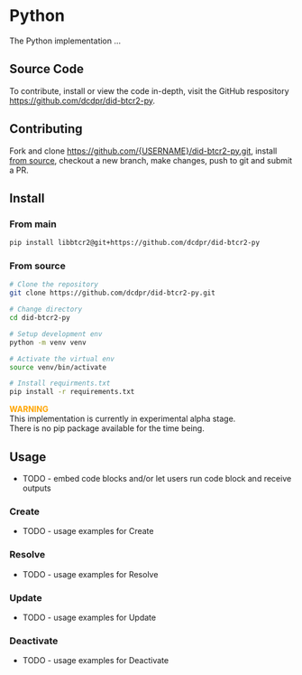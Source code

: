# Python

The Python implementation ... 

## Source Code

To contribute, install or view the code in-depth, visit the GitHub
respository https://github.com/dcdpr/did-btcr2-py.

## Contributing

Fork and clone https://github.com/{USERNAME}/did-btcr2-py.git, install
[from source](#from-source), checkout a new branch, make changes, push to git and
submit a PR.

## Install

### From main

```bash
pip install libbtcr2@git+https://github.com/dcdpr/did-btcr2-py
```

### From source

```bash
# Clone the repository
git clone https://github.com/dcdpr/did-btcr2-py.git

# Change directory
cd did-btcr2-py

# Setup development env
python -m venv venv

# Activate the virtual env
source venv/bin/activate

# Install requirments.txt
pip install -r requirements.txt
```

<span style="color: orange; font-weight: bold;">WARNING</span>
<br>This implementation is currently in experimental alpha stage.
<br>There is no pip package available for the time being.

## Usage

* TODO - embed code blocks and/or let users run code block and receive outputs

### Create

* TODO - usage examples for Create

### Resolve

* TODO - usage examples for Resolve

### Update

* TODO - usage examples for Update

### Deactivate

* TODO - usage examples for Deactivate
